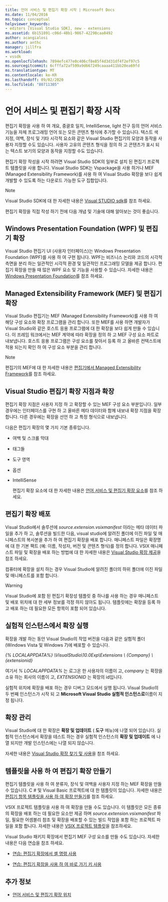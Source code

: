```yaml
---
title: 언어 서비스 및 편집기 확장 시작 | Microsoft Docs
ms.date: 11/04/2016
ms.topic: conceptual
helpviewer_keywords:
- editors [Visual Studio SDK], new - extensions
ms.assetid: 6b151891-c06d-40b1-9867-42298caa8492
author: acangialosi
ms.author: anthc
manager: jillfra
ms.workload:
- vssdk
ms.openlocfilehash: 7894efc477e0c406cf8e85f4d3d31df4f2ef97c5
ms.sourcegitcommit: 6cfffa72af599a9d667249caaaa411bb28ea69fd
ms.translationtype: MT
ms.contentlocale: ko-KR
ms.lasthandoff: 09/02/2020
ms.locfileid: "80711305"
---
```

# <a name="get-started-with-language-service-and-editor-extensions"></a>언어 서비스 및 편집기 확장 시작
편집기 확장을 사용 하 여 개요, 중괄호 일치, IntelliSense, light 전구 등의 언어 서비스 기능을 자체 프로그래밍 언어 또는 모든 콘텐츠 형식에 추가할 수 있습니다. 텍스트 색 지정, 여백, 장식 및 기타 시각적 요소와 같은 Visual Studio 편집기의 모양과 동작을 사용자 지정할 수도 있습니다. 사용자 고유의 콘텐츠 형식을 정의 하 고 콘텐츠가 표시 되는 텍스트 보기의 모양과 동작을 지정할 수도 있습니다.

 편집기 확장 작성을 시작 하려면 Visual Studio SDK의 일부로 설치 된 편집기 프로젝트 템플릿을 사용 합니다. Visual Studio SDK는 Vspackage을 사용 하거나 MEF (Managed Extensibility Framework)를 사용 하 여 Visual Studio 확장을 보다 쉽게 개발할 수 있도록 하는 다운로드 가능한 도구 집합입니다.

> [!NOTE]
> Visual Studio SDK에 대 한 자세한 내용은 [Visual STUDIO sdk](../extensibility/visual-studio-sdk.md)를 참조 하세요.

 편집기 확장을 직접 작성 하기 전에 다음 개념 및 기술에 대해 알아보는 것이 좋습니다.

## <a name="the-windows-presentation-foundation-wpf-and-editor-extensions"></a>Windows Presentation Foundation (WPF) 및 편집기 확장
 Visual Studio 편집기 UI (사용자 인터페이스)는 Windows Presentation Foundation (WPF)를 사용 하 여 구현 됩니다. WPF는 비즈니스 논리와 코드의 시각적 측면을 분리 하는 일관적인 시각적 환경 및 일관적인 프로그래밍 모델을 제공 합니다. 편집기 확장을 만들 때 많은 WPF 요소 및 기능을 사용할 수 있습니다. 자세한 내용은 [Windows Presentation Foundation](/dotnet/framework/wpf/index)를 참조 하세요.

## <a name="the-managed-extensibility-framework-mef-and-editor-extensions"></a>Managed Extensibility Framework (MEF) 및 편집기 확장
 Visual Studio 편집기는 MEF (Managed Extensibility Framework)를 사용 하 여 해당 구성 요소와 확장 프로그램을 관리 합니다. 또한 MEF를 사용 하면 개발자가 Visual Studio와 같은 호스트 응용 프로그램에 대 한 확장을 보다 쉽게 만들 수 있습니다. 이 프레임 워크에서는 MEF 계약에 따라 확장을 정의 하 고 MEF 구성 요소 파트로 내보냅니다. 호스트 응용 프로그램은 구성 요소를 찾아서 등록 하 고 올바른 컨텍스트에 적용 되는지 확인 하 여 구성 요소 부분을 관리 합니다.

> [!NOTE]
> 편집기의 MEF에 대 한 자세한 내용은 [편집기에서 Managed Extensibility Framework](../extensibility/managed-extensibility-framework-in-the-editor.md)를 참조 하세요.

## <a name="visual-studio-editor-extension-points-and-extensions"></a>Visual Studio 편집기 확장 지점과 확장
 편집기 확장 지점은 사용자 지정 하 고 확장할 수 있는 MEF 구성 요소 부분입니다. 일부 경우에는 인터페이스를 구현 하 고 올바른 메타 데이터와 함께 내보내 확장 지점을 확장 합니다. 다른 경우에는 확장을 선언 하 고 특정 형식으로 내보냅니다.

 다음은 편집기 확장의 몇 가지 기본 종류입니다.

- 여백 및 스크롤 막대

- 태그들

- 도구 영역

- 옵션

- IntelliSense

  편집기 확장 요소에 대 한 자세한 내용은 [언어 서비스 및 편집기 확장 요소](../extensibility/language-service-and-editor-extension-points.md)를 참조 하세요.

## <a name="deploying-editor-extensions"></a>편집기 확장 배포
 Visual Studio에서 솔루션에 *source.extension.vsixmanifest* 이라는 메타 데이터 파일을 추가 하 고, 솔루션을 빌드한 다음, visual studio에 알려진 폴더에 이진 파일 및 매니페스트의 복사본을 추가 하 여 편집기 확장을 배포 합니다. 매니페스트 파일은 확장명에 대 한 기본 팩트 (예: 이름, 작성자, 버전 및 콘텐츠 형식)를 정의 합니다. VSIX 매니페스트 파일 및 확장을 배포 하는 방법에 대 한 자세한 내용은 [Visual Studio 확장 제공](../extensibility/shipping-visual-studio-extensions.md)을 참조 하세요.

 컴퓨터에 확장을 설치 하는 경우 Visual Studio에 알려진 폴더의 하위 폴더에 이진 파일 및 매니페스트를 포함 합니다.

> [!WARNING]
> Visual Studio에 포함 된 편집기 확장성 템플릿 중 하나를 사용 하는 경우 매니페스트 및 배포 위치에 대 한 세부 정보를 걱정 하지 않아도 됩니다. 템플릿에는 확장을 등록 하 고 배포 하는 데 필요한 모든 항목이 포함 되어 있습니다.

## <a name="run-extensions-in-the-experimental-instance"></a>실험적 인스턴스에서 확장 실행
 확장을 개발 하는 동안 Visual Studio의 작업 버전을 다음과 같은 실험적 폴더 (Windows Vista 및 Windows 7)에 배포할 수 있습니다.

 *{% LOCALAPPDATA%} \VisualStudio\10.0Exp\Extensions \\ {Company} \\ {extensionid}*

 여기서 *% LOCALAPPDATA%* 는 로그온 한 사용자의 이름이 고, *company* 는 확장을 소유 하는 회사의 이름이 고, *EXTENSIONID* 는 확장의 id입니다.

 실험적 위치에 확장을 배포 하는 경우 디버그 모드에서 실행 됩니다. Visual Studio의 두 번째 인스턴스가 시작 되 고 **Microsoft Visual Studio 실험적 인스턴스로**이름이 지정 됩니다.

## <a name="manage-extensions"></a>확장 관리
 Visual Studio에 대 한 확장은 **확장 및 업데이트** ( **도구** 메뉴)에 나열 되어 있습니다. 실험적 인스턴스에서 확장을 테스트 하는 경우 실험적 인스턴스의 **확장 및 업데이트** 에 나열 되지만 개발 인스턴스에는 나열 되지 않습니다.

 자세한 내용은 [Visual Studio 확장 찾기 및 사용](../ide/finding-and-using-visual-studio-extensions.md)을 참조 하세요.

## <a name="use-templates-to-create-editor-extensions"></a>템플릿을 사용 하 여 편집기 확장 만들기
 편집기 템플릿을 사용 하 여 분류자, 장식 및 여백을 사용자 지정 하는 MEF 확장을 만들 수 있습니다. C # 및 Visual Basic 프로젝트에 대 한 템플릿이 있습니다. 자세한 내용은 [편집기 항목 템플릿을 사용 하 여 확장 만들기](../extensibility/creating-an-extension-with-an-editor-item-template.md)를 참조 하세요.

 VSIX 프로젝트 템플릿을 사용 하 여 확장을 만들 수도 있습니다. 이 템플릿은 모든 종류의 확장을 배포 하는 데 필요한 요소만 제공 하며 *source.extension.vsixmanifest* 파일, 필요한 어셈블리 참조 및 확장을 배포할 수 있는 빌드 작업을 포함 하는 프로젝트 파일을 포함 합니다. 자세한 내용은 [VSIX 프로젝트 템플릿](../extensibility/vsix-project-template.md)을 참조하세요.

 Visual Studio 패키지 확장에서 편집기 MEF 구성 요소를 만들 수도 있습니다. 자세한 내용은 다음 연습을 참조 하세요.

- [연습: 편집기 확장에서 셸 명령 사용](../extensibility/walkthrough-using-a-shell-command-with-an-editor-extension.md)

- [연습: 편집기 확장을 사용 하 여 바로 가기 키 사용](../extensibility/walkthrough-using-a-shortcut-key-with-an-editor-extension.md)

## <a name="see-also"></a>추가 정보
- [언어 서비스 및 편집기 확장 위치](../extensibility/language-service-and-editor-extension-points.md)

